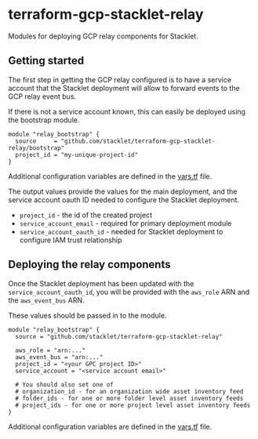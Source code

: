 # terraform-gcp-stacklet-relay

Modules for deploying GCP relay components for Stacklet.

## Getting started

The first step in getting the GCP relay configured is to have a service account
that the Stacklet deployment will allow to forward events to the GCP relay event bus.

If there is not a service account known, this can easily be deployed using the bootstrap
module.

```hcl
module "relay_bootstrap" {
  source     = "github.com/stacklet/terraform-gcp-stacklet-relay/bootstrap"
  project_id = "my-unique-project-id"
}
```

Additional configuration variables are defined in the [vars.tf](bootstrap/vars.tf) file.

The output values provide the values for the main deployment, and the service account
oauth ID needed to configure the Stacklet deployment.

* `project_id` - the id of the created project
* `service_account_email` - required for primary deployment module
* `service_account_oauth_id` - needed for Stacklet deployment to configure IAM trust relationship

## Deploying the relay components

Once the Stacklet deployment has been updated with the `service_account_oauth_id`, you will
be provided with the `aws_role` ARN and the `aws_event_bus` ARN.

These values should be passed in to the module.


```hcl
module "relay_bootstrap" {
  source = "github.com/stacklet/terraform-gcp-stacklet-relay"

  aws_role = "arn:..."
  aws_event_bus = "arn:..."
  project_id = "<your GPC project ID>"
  service_account = "<service account email>"

  # You should also set one of
  # organization_id - for an organization wide asset inventory feed
  # folder_ids - for one or more folder level asset inventory feeds
  # project_ids - for one or more project level asset inventory feeds
}
```

Additional configuration variables are defined in the [vars.tf](vars.tf) file.
